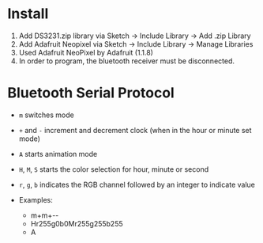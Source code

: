 
# Install

1. Add DS3231.zip library via Sketch -> Include Library -> Add .zip Library
1. Add Adafruit Neopixel via Sketch -> Include Library -> Manage Libraries
  1. Used Adafruit NeoPixel by Adafruit (1.1.8)
1. In order to program, the bluetooth receiver must be disconnected.

# Bluetooth Serial Protocol

- `m` switches mode 
- `+` and `-` increment and decrement clock (when in the hour or minute set mode)
- `A` starts animation mode
- `H`, `M`, `S` starts the color selection for hour, minute or second
- `r`, `g`, `b` indicates the RGB channel followed by an integer to indicate value

- Examples:
  - m+m+--
  - Hr255g0b0Mr255g255b255
  - A